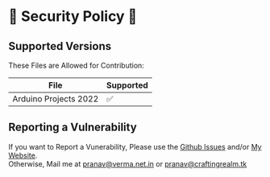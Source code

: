 # 🔐 Security Policy 🔐

## Supported Versions

These Files are Allowed for Contribution:

| File | Supported          |
| ------- | ------------------ |
| Arduino Projects 2022   | :white_check_mark: |


## Reporting a Vulnerability

If you want to Report a Vunerability, Please use the [Github Issues](https://github.com/PranavVerma-droid/Arduino-IDE-Repo/issues) and/or [My Website](https://web.craftingrealm.tk). <br>
Otherwise, Mail me at pranav@verma.net.in or pranav@craftingrealm.tk

